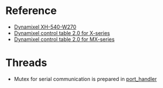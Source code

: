 # Reference
* [Dynamixel XH-540-W270](https://emanual.robotis.com/docs/en/dxl/x/xh540-w270/)
* [Dynamixel control table 2.0 for X-series](https://www.besttechnology.co.jp/modules/knowledge/?X%20Series%20Control%20table)
* [Dynamixel control table 2.0 for MX-series](https://www.besttechnology.co.jp/modules/knowledge/?MX%20Series%20Control%20table%282.0%29)

# Threads
* Mutex for serial communication is prepared in [port_handler](./include//Dynamixel-0.2.0/Dynamixel/lib/DynamixelSDK/include/port_handler_arduino.h)
